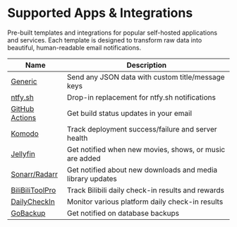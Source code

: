 # Supported Apps & Integrations

Pre-built templates and integrations for popular self-hosted applications and services. Each template is designed to transform raw data into beautiful, human-readable email notifications.

| Name                                    | Description                                                |
| --------------------------------------- | ---------------------------------------------------------- |
| [Generic](./Generic/Generic.md)         | Send any JSON data with custom title/message keys          |
| [ntfy.sh](./Ntfy/Ntfy.md)               | Drop-in replacement for ntfy\.sh notifications             |
| [GitHub Actions](./GithubActions.md)    | Get build status updates in your email                     |
| [Komodo](./Komodo/Komodo.md)            | Track deployment success/failure and server health         |
| [Jellyfin](./Jellyfin/Jellyfin.md)      | Get notified when new movies, shows, or music are added    |
| [Sonarr/Radarr](./Sonarr-Like.md)       | Get notified about new downloads and media library updates |
| [BiliBiliToolPro](./BiliBiliToolPro.md) | Track Bilibili daily check-in results and rewards          |
| [DailyCheckIn](./DailyCheckIn.md)       | Monitor various platform daily check-in results            |
| [GoBackup](./GoBackup.md)               | Get notified on database backups                           |
